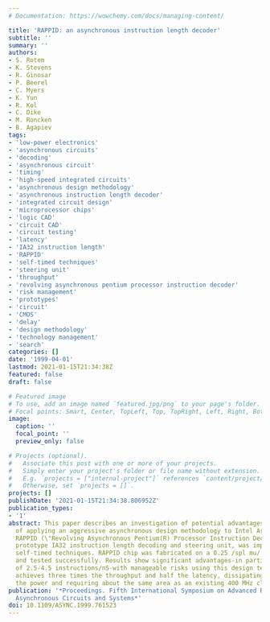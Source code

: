 ```yaml
---
# Documentation: https://wowchemy.com/docs/managing-content/

title: 'RAPPID: an asynchronous instruction length decoder'
subtitle: ''
summary: ''
authors:
- S. Rotem
- K. Stevens
- R. Ginosar
- P. Beerel
- C. Myers
- K. Yun
- R. Kol
- C. Dike
- M. Roncken
- B. Agapiev
tags:
- 'low-power electronics'
- 'asynchronous circuits'
- 'decoding'
- 'asynchronous circuit'
- 'timing'
- 'high-speed integrated circuits'
- 'asynchronous design methodology'
- 'asynchronous instruction length decoder'
- 'integrated circuit design'
- 'microprocessor chips'
- 'logic CAD'
- 'circuit CAD'
- 'circuit testing'
- 'latency'
- 'IA32 instruction length'
- 'RAPPID'
- 'self-timed techniques'
- 'steering unit'
- 'throughput'
- 'revolving asynchronous pentium processor instruction decoder'
- 'risk management'
- 'prototypes'
- 'circuit'
- 'CMOS'
- 'delay'
- 'design methodology'
- 'technology management'
- 'search'
categories: []
date: '1999-04-01'
lastmod: 2021-01-15T21:34:38Z
featured: false
draft: false

# Featured image
# To use, add an image named `featured.jpg/png` to your page's folder.
# Focal points: Smart, Center, TopLeft, Top, TopRight, Left, Right, BottomLeft, Bottom, BottomRight.
image:
  caption: ''
  focal_point: ''
  preview_only: false

# Projects (optional).
#   Associate this post with one or more of your projects.
#   Simply enter your project's folder or file name without extension.
#   E.g. `projects = ["internal-project"]` references `content/project/deep-learning/index.md`.
#   Otherwise, set `projects = []`.
projects: []
publishDate: '2021-01-15T21:34:38.806952Z'
publication_types:
- '1'
abstract: This paper describes an investigation of potential advantages and risks
  of applying an aggressive asynchronous design methodology to Intel Architecture.
  RAPPID (\"Revolving Asynchronous Pentium(R) Processor Instruction Decoder\"), a
  prototype IA32 instruction length decoding and steering unit, was implemented using
  self-timed techniques. RAPPID chip was fabricated on a 0.25 /spl mu/ CMOS process
  and tested successfully. Results show significant advantages-in particular, performance
  of 2.5-4.5 instructions/nS-with manageable risks using this design technology. RAPPID
  achieves three times the throughput and half the latency, dissipating only half
  the power and requiring about the same area as an existing 400 MHz clocked circuit.
publication: '*Proceedings. Fifth International Symposium on Advanced Research in
  Asynchronous Circuits and Systems*'
doi: 10.1109/ASYNC.1999.761523
---
```

